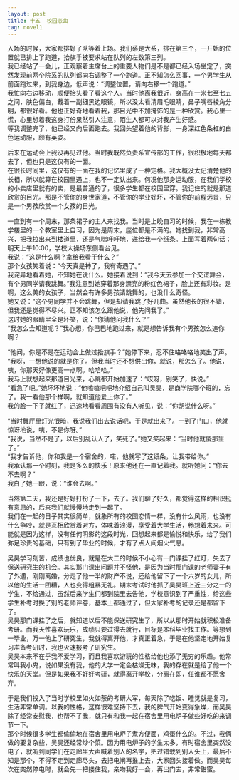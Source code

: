 ```yaml
---
layout: post
title: 十五  校园恋曲
tag: novel1
---
```


入场的时候，大家都排好了队等着上场。我们系是大系，排在第三个，一开始的位置就已排上了跑道，抬旗手被要求站在队列的左数第三列。<br />
我已经站了一会儿，正观察着主席台上的重要人物们是不是都已经入场坐定了，突然发现前两个院系的队列都向右调整了一个跑道。正不知怎么回事，一个男学生从前面跑过来，到我身边，低声说：“调整位置，请向右移一个跑道。”<br />
我忙向右边移动，顺便抬头看了看这个人。当时他离我很近，身高在一米七至七五之间，肤色偏白，戴着一副细黑边眼镜，所以没太看清眉毛眼睛，鼻子嘴唇棱角分明，都很好看。他也正好奇地看着我，那目光中不加掩饰的是一种欣赏。我心里一慌，心里想着我这身打份果然引人注意，陌生人都可以对我产生好感。<br />
等我调整完了，他已经又向后面跑去。我回头望着他的背影，一身深红色条杠的白色运动服，颇有英姿。

后来在运动会上我没再见过他。当时我既然负责系宣传部的工作，很积极地每天都去了，但也只是这仅有的一面。<br />
在很长时间里，这仅有的一面在我的记忆里成了一种定格。我大概没太记清楚他的长相，所以就算在校园里遇上，也不一定认出来。何况他那身运动服，在我们学校的小卖店里就有的卖，是最普通的了，很多学生都在校园里穿。我记住的就是那道欣赏的目光。那是不管你的身世家道，不管你的学业好坏，不管你的前程远景，只是一个男孩欣赏一个女孩的目光。

一直到有一个周末，那条裙子的主人来找我。当时是上晚自习的时候，我在一栋教学楼里的一个教室里上自习，因为是周末，座位都是不满的。她找到我，非常高兴，把我拉出来到楼道里，还是气喘吁吁地，递给我一个纸条。上面写着两句话：明天上午10:00，学校大操场东侧看台见。<br />
我说：“这是什么啊？拿给我看干什么？”<br />
那个女孩笑着说：“今天真是神了，我有奇遇了。”<br />
我诧异地看着她，不知她在说什么。她接着说到：“我今天去参加一个交谊舞会，有个男同学请我跳舞。”我注意到她穿着那身漂亮的粉红色裙子，脸上还有彩妆。是啊，这么美的女孩子，当然会有许多男孩请跳舞的，也没什么奇怪。<br />
她又说：“这个男同学并不会跳舞，但是却请我跳了好几曲。虽然他长的很不错，但我还是觉得不尽兴。正不知该怎么跟他说，他先问我了。”<br />
这时她的眼睛里全是坏笑，说：“你猜他问我什么？”<br />
“我怎么会知道呢？”我心想，你巴巴地跑过来，就是想告诉我有个男孩怎么追你啊？

“他问，你是不是在运动会上做过抬旗手？”她停下来，忍不住咯咯咯地笑出了声。<br />
“我呀，一想他说的就是你了。但我当时还不想供出你，就说，那怎么了。他说，咦，你那天好像更高一点啊。哈哈哈。”<br />
我马上就想起来那道目光来，心跳都开始加速了：“哎呀，别笑了，快说。”<br />
“看急了吧。”她坏坏地说：“他嗑嗑吧吧地介绍自己叫吴昊，是商学院哪个班的，忘了。我一看他那个样啊，就知道他爱上你了。”<br />
我的脸一下子就红了，迅速地看看周围有没有人听见，说：“你胡说什么呀。”

 “当时舞厅里灯光很暗，我说我们出去说话吧，于是就出来了。一到了门口，他就惊讶地说，咦，不是你呀。”<br />
“我说，当然不是了，以后别乱认人了，笑死了。”她又笑起来：“当时他就傻那里了。”<br />
“我才告诉他，你和我是一个宿舍的，喏，他就写了这纸条，让我带给你。”<br />
我承认那一个时刻，我是多么的快乐！原来他还在一直记着我。就听她问：“你去不去啊？”<br />
我白了她一眼，说：“谁会去啊。”

当然第二天，我还是好好打扮了一下，去了。我们聊了好久，都觉得这样的相识挺有意思的，后来我们就慢慢地走到一起了。<br />
我们在一起的日子其实很简单，就象所有的校园恋情一样，没有什么风雨，也没有什么争吵，就是互相欣赏着对方，体味着浪漫，享受着大学生活，畅想着未来。可能就是因为这样，没有任何阴影的这段时光，回想起来都是愉悦和快乐，给了我们弥足珍贵的基础，只有到了毕业的时候，才有了点人间烟火气息。

吴昊学习刻苦，成绩也优良，就是在大二的时候不小心有一门课挂了红灯，失去了保送研究生的机会。其实那门课出问题并不怪他，是因为当时那门课的老师妻子有了外遇，刚刚离婚，分走了他一半的财产不说，还给他留下了一个六岁的女儿，所以他的生活一团糟，人也变得粗暴无礼。期末考试时他抓了吴昊班上近三分之一的学生，不给通过，虽然后来学生们都到院里去告他，学校意识到了严重性，给这些学生补考时换了别的老师评卷，基本上都通过了，但大家补考的记录还是都留下了。<br />
吴昊那门课挂了之后，就知道以后不能保送研究生了，所以从那时开始就积极准备考研。而我天性喜欢玩乐，成绩只要过得去就行，目标是本科毕业找工作。等想到一毕业，万一他上了研究生，我就得离开他，才真正着急，于是在他坚定地开始复习准备考研时，我也火速报考了研究生。<br />
吴昊本来不在乎我不爱学习，而且我喜欢游玩的性格给他也添了无穷的乐趣。他常常叫我小鬼，说如果没有我，他的大学一定会枯燥无味，我的存在就是给了他一个快乐的天堂。但是如果我不好好考研，就得离开学校，分离在即，任谁都不愿舍弃。

于是我们投入了当时学校里如火如荼的考研大军，每天除了吃饭、睡觉就是复习，生活非常单调。以我的性格，这样很难坚持下去，我的脾气开始变得急燥，而吴昊除了经常安慰我，也帮不了我，就只有和我一起在宿舍里用电炉子做些好吃的来调节一下。<br />
那个时候很多学生都偷偷地在宿舍里用电炉子煮方便面，鸡蛋什么的。不过，我俩做的要复杂些，吴昊还经常炒个菜。因为用电炉子的学生太多，有时宿舍里突然没电了，就听到同学们在走廊里大声喊着别人的名字，把过错栽到别人头上，最后不知是那个，不得不走到走廊尽头，去把电闸再推上去，大家回头接着做。而吴昊每次在突然停电时，就会先一把搂住我，亲吻我好一会，再出门去，非常甜蜜。
